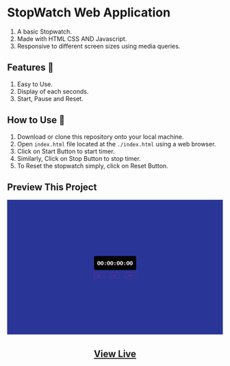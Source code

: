 # StopWatch Web Application

1. A basic Stopwatch.
1. Made with HTML CSS AND Javascript.
1. Responsive to different screen sizes using media queries.

## Features 🚀

1. Easy to Use.
1. Display of each seconds.
1. Start, Pause and Reset.

## How to Use 🤔

1. Download or clone this repository onto your local machine.
1. Open `index.html` file located at the `./index.html` using a web browser.
1. Click on Start Button to start timer.
1. Similarly, Click on Stop Button to stop timer.
1. To Reset the stopwatch simply, click on Reset Button.

## Preview This Project

<img src="images/Preview.png" alt="PreviewImg">

## <center><a href="https://stopwatch-codequillcrafts.netlify.app" targer=_blank >View Live</a></center>
